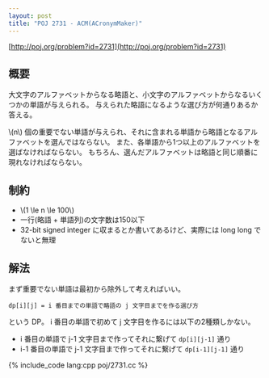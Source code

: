 ```yaml
---
layout: post
title: "POJ 2731 - ACM(ACronymMaker)"
---
```

[http://poj.org/problem?id=2731](http://poj.org/problem?id=2731)

## 概要
大文字のアルファベットからなる略語と、小文字のアルファベットからなるいくつかの単語が与えられる。
与えられた略語になるような選び方が何通りあるか答える。

\\(n\\) 個の重要でない単語が与えられ、それに含まれる単語から略語となるアルファベットを選んではならない。
また、各単語から1つ以上のアルファベットを選ばなければならない。
もちろん、選んだアルファベットは略語と同じ順番に現れなければならない。

## 制約
- \\(1 \\le n \\le 100\\)
- 一行(略語 + 単語列)の文字数は150以下
- 32-bit signed integer に収まるとか書いてあるけど、実際には long long でないと無理

## 解法
まず重要でない単語は最初から除外して考えればいい。

    dp[i][j] = i 番目までの単語で略語の j 文字目までを作る選び方

という DP。
i 番目の単語で初めて j 文字目を作るには以下の2種類しかない。

* i 番目の単語で j-1 文字目まで作ってそれに繋げて `dp[i][j-1]` 通り
* i-1 番目の単語で j-1 文字目まで作ってそれに繋げて `dp[i-1][j-1]` 通り

{% include_code lang:cpp poj/2731.cc %}
